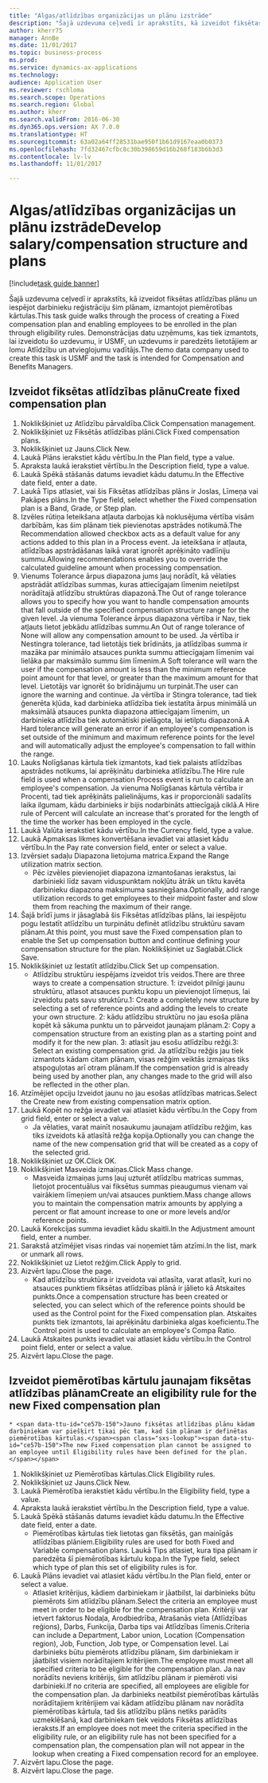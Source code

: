```yaml
--- 
title: "Algas/atlīdzības organizācijas un plānu izstrāde"
description: "Šajā uzdevuma ceļvedī ir aprakstīts, kā izveidot fiksētas atlīdzības plānu un iespējot darbinieku reģistrāciju šim plānam, izmantojot piemērotības kārtulas."
author: kherr75
manager: AnnBe
ms.date: 11/01/2017
ms.topic: business-process
ms.prod: 
ms.service: dynamics-ax-applications
ms.technology: 
audience: Application User
ms.reviewer: rschloma
ms.search.scope: Operations
ms.search.region: Global
ms.author: kherr
ms.search.validFrom: 2016-06-30
ms.dyn365.ops.version: AX 7.0.0
ms.translationtype: HT
ms.sourcegitcommit: 63a02a64ff28531bae950f1b61d9167eaa0b0373
ms.openlocfilehash: 7fd32467cfbc8c30b398659d16b268f183b6b3d3
ms.contentlocale: lv-lv
ms.lasthandoff: 11/01/2017

---
```

# <a name="develop-salarycompensation-structure-and-plans"></a><span data-ttu-id="ce57b-103">Algas/atlīdzības organizācijas un plānu izstrāde</span><span class="sxs-lookup"><span data-stu-id="ce57b-103">Develop salary/compensation structure and plans</span></span>

[!include[task guide banner](../../includes/task-guide-banner.md)]

<span data-ttu-id="ce57b-104">Šajā uzdevuma ceļvedī ir aprakstīts, kā izveidot fiksētas atlīdzības plānu un iespējot darbinieku reģistrāciju šim plānam, izmantojot piemērotības kārtulas.</span><span class="sxs-lookup"><span data-stu-id="ce57b-104">This task guide walks through the process of creating a Fixed compensation plan and enabling employees to be enrolled in the plan through eligibility rules.</span></span> <span data-ttu-id="ce57b-105">Demonstrācijas datu uzņēmums, kas tiek izmantots, lai izveidotu šo uzdevumu, ir USMF, un uzdevums ir paredzēts lietotājiem ar lomu Atlīdzību un atvieglojumu vadītājs.</span><span class="sxs-lookup"><span data-stu-id="ce57b-105">The demo data company used to create this task is USMF and the task is intended for Compensation and Benefits Managers.</span></span>


## <a name="create-fixed-compensation-plan"></a><span data-ttu-id="ce57b-106">Izveidot fiksētas atlīdzības plānu</span><span class="sxs-lookup"><span data-stu-id="ce57b-106">Create fixed compensation plan</span></span>
1. <span data-ttu-id="ce57b-107">Noklikšķiniet uz Atlīdzību pārvaldība.</span><span class="sxs-lookup"><span data-stu-id="ce57b-107">Click Compensation management.</span></span>
2. <span data-ttu-id="ce57b-108">Noklikšķiniet uz Fiksētās atlīdzības plāni.</span><span class="sxs-lookup"><span data-stu-id="ce57b-108">Click Fixed compensation plans.</span></span>
3. <span data-ttu-id="ce57b-109">Noklikšķiniet uz Jauns.</span><span class="sxs-lookup"><span data-stu-id="ce57b-109">Click New.</span></span>
4. <span data-ttu-id="ce57b-110">Laukā Plāns ierakstiet kādu vērtību.</span><span class="sxs-lookup"><span data-stu-id="ce57b-110">In the Plan field, type a value.</span></span>
5. <span data-ttu-id="ce57b-111">Apraksta laukā ierakstiet vērtību.</span><span class="sxs-lookup"><span data-stu-id="ce57b-111">In the Description field, type a value.</span></span>
6. <span data-ttu-id="ce57b-112">Laukā Spēkā stāšanās datums ievadiet kādu datumu.</span><span class="sxs-lookup"><span data-stu-id="ce57b-112">In the Effective date field, enter a date.</span></span>
7. <span data-ttu-id="ce57b-113">Laukā Tips atlasiet, vai šis Fiksētas atlīdzības plāns ir Joslas, Līmeņa vai Pakāpes plāns.</span><span class="sxs-lookup"><span data-stu-id="ce57b-113">In the Type field, select whether the Fixed compensation plan is a Band, Grade, or Step plan.</span></span>
8. <span data-ttu-id="ce57b-114">Izvēles rūtiņa Ieteikšana atļauta darbojas kā noklusējuma vērtība visām darbībām, kas šim plānam tiek pievienotas apstrādes notikumā.</span><span class="sxs-lookup"><span data-stu-id="ce57b-114">The Recommendation allowed checkbox acts as a default value for any actions added to this plan in a Process event.</span></span>  <span data-ttu-id="ce57b-115">Ja ieteikšana ir atļauta, atlīdzības apstrādāšanas laikā varat ignorēt aprēķināto vadlīniju summu.</span><span class="sxs-lookup"><span data-stu-id="ce57b-115">Allowing recommendations enables you to override the calculated guideline amount when processing compensation.</span></span>
9. <span data-ttu-id="ce57b-116">Vienums Tolerance ārpus diapazona jums ļauj norādīt, kā vēlaties apstrādāt atlīdzības summas, kuras attiecīgajam līmenim neietilpst norādītajā atlīdzību struktūras diapazonā.</span><span class="sxs-lookup"><span data-stu-id="ce57b-116">The Out of range tolerance allows you to specify how you want to handle compensation amounts that fall outside of the specified compensation structure range for the given level.</span></span>  <span data-ttu-id="ce57b-117">Ja vienuma Tolerance ārpus diapazona vērtība ir Nav, tiek atļauts lietot jebkādu atlīdzības summu.</span><span class="sxs-lookup"><span data-stu-id="ce57b-117">An Out of range tolerance of None will allow any compensation amount to be used.</span></span>  <span data-ttu-id="ce57b-118">Ja vērtība ir Nestingra tolerance, tad lietotājs tiek brīdināts, ja atlīdzības summa ir mazāka par minimālo atsauces punkta summu attiecīgajam līmenim vai lielāka par maksimālo summu šim līmenim.</span><span class="sxs-lookup"><span data-stu-id="ce57b-118">A Soft tolerance will warn the user if the compensation amount is less than the minimum reference point amount for that level, or greater than the maximum amount for that level.</span></span> <span data-ttu-id="ce57b-119">Lietotājs var ignorēt šo brīdinājumu un turpināt.</span><span class="sxs-lookup"><span data-stu-id="ce57b-119">The user can ignore the warning and continue.</span></span>  <span data-ttu-id="ce57b-120">Ja vērtība ir Stingra tolerance, tad tiek ģenerēta kļūda, kad darbinieka atlīdzība tiek iestatīta ārpus minimālā un maksimālā atsauces punkta diapazona attiecīgajam līmenim, un darbinieka atlīdzība tiek automātiski pielāgota, lai ietilptu diapazonā.</span><span class="sxs-lookup"><span data-stu-id="ce57b-120">A Hard tolerance will generate an error if an employee's compensation is set outside of the minimum and maximum reference points for the level and will automatically adjust the employee's compensation to fall within the range.</span></span>
10. <span data-ttu-id="ce57b-121">Lauks Nolīgšanas kārtula tiek izmantots, kad tiek palaists atlīdzības apstrādes notikums, lai aprēķinātu darbinieka atlīdzību.</span><span class="sxs-lookup"><span data-stu-id="ce57b-121">The Hire rule field is used when a compensation Process event is run to calculate an employee's compensation.</span></span>  <span data-ttu-id="ce57b-122">Ja vienuma Nolīgšanas kārtula vērtība ir Procenti, tad tiek aprēķināts palielinājums, kas ir proporcionāli sadalīts laika ilgumam, kādu darbinieks ir bijis nodarbināts attiecīgajā ciklā.</span><span class="sxs-lookup"><span data-stu-id="ce57b-122">A Hire rule of Percent will calculate an increase that's prorated for the length of the time the worker has been employed in the cycle.</span></span>
11. <span data-ttu-id="ce57b-123">Laukā Valūta ierakstiet kādu vērtību.</span><span class="sxs-lookup"><span data-stu-id="ce57b-123">In the Currency field, type a value.</span></span>
12. <span data-ttu-id="ce57b-124">Laukā Apmaksas likmes konvertēšana ievadiet vai atlasiet kādu vērtību.</span><span class="sxs-lookup"><span data-stu-id="ce57b-124">In the Pay rate conversion field, enter or select a value.</span></span>
13. <span data-ttu-id="ce57b-125">Izvērsiet sadaļu Diapazona lietojuma matrica.</span><span class="sxs-lookup"><span data-stu-id="ce57b-125">Expand the Range utilization matrix section.</span></span>
    * <span data-ttu-id="ce57b-126">Pēc izvēles pievienojiet diapazona izmantošanas ierakstus, lai darbinieki līdz savam viduspunktam nokļūtu ātrāk un tiktu kavēta darbinieku diapazona maksimuma sasniegšana.</span><span class="sxs-lookup"><span data-stu-id="ce57b-126">Optionally, add range utilization records to get employees to their midpoint faster and slow them from reaching the maximum of their range.</span></span>  
14. <span data-ttu-id="ce57b-127">Šajā brīdī jums ir jāsaglabā šis Fiksētas atlīdzības plāns, lai iespējotu pogu Iestatīt atlīdzību un turpinātu definēt atlīdzību struktūru savam plānam.</span><span class="sxs-lookup"><span data-stu-id="ce57b-127">At this point, you must save the Fixed compensation plan to enable the Set up compensation button and continue defining your compensation structure for the plan.</span></span>  <span data-ttu-id="ce57b-128">Noklikšķiniet uz Saglabāt.</span><span class="sxs-lookup"><span data-stu-id="ce57b-128">Click Save.</span></span>
15. <span data-ttu-id="ce57b-129">Noklikšķiniet uz Iestatīt atlīdzību.</span><span class="sxs-lookup"><span data-stu-id="ce57b-129">Click Set up compensation.</span></span>
    * <span data-ttu-id="ce57b-130">Atlīdzību struktūru iespējams izveidot trīs veidos.</span><span class="sxs-lookup"><span data-stu-id="ce57b-130">There are three ways to create a compensation structure.</span></span> <span data-ttu-id="ce57b-131">1: izveidot pilnīgi jaunu struktūru, atlasot atsauces punktu kopu un pievienojot līmeņus, lai izveidotu pats savu struktūru.</span><span class="sxs-lookup"><span data-stu-id="ce57b-131">1: Create a completely new structure by selecting a set of reference points and adding the levels to create your own structure.</span></span> <span data-ttu-id="ce57b-132">2: kādu atlīdzību struktūru no jau esoša plāna kopēt kā sākuma punktu un to pārveidot jaunajam plānam.</span><span class="sxs-lookup"><span data-stu-id="ce57b-132">2: Copy a compensation structure from an existing plan as a starting point and modify it for the new plan.</span></span> <span data-ttu-id="ce57b-133">3: atlasīt jau esošu atlīdzību režģi.</span><span class="sxs-lookup"><span data-stu-id="ce57b-133">3: Select an existing compensation grid.</span></span> <span data-ttu-id="ce57b-134">Ja atlīdzību režģis jau tiek izmantots kādam citam plānam, visas režģim veiktās izmaiņas tiks atspoguļotas arī otram plānam.</span><span class="sxs-lookup"><span data-stu-id="ce57b-134">If the compensation grid is already being used by another plan, any changes made to the grid will also be reflected in the other plan.</span></span>  
16. <span data-ttu-id="ce57b-135">Atzīmējiet opciju Izveidot jaunu no jau esošas atlīdzības matricas.</span><span class="sxs-lookup"><span data-stu-id="ce57b-135">Select the Create new from existing compensation matrix option.</span></span>
17. <span data-ttu-id="ce57b-136">Laukā Kopēt no režģa ievadiet vai atlasiet kādu vērtību.</span><span class="sxs-lookup"><span data-stu-id="ce57b-136">In the Copy from grid field, enter or select a value.</span></span>
    * <span data-ttu-id="ce57b-137">Ja vēlaties, varat mainīt nosaukumu jaunajam atlīdzību režģim, kas tiks izveidots kā atlasītā režģa kopija.</span><span class="sxs-lookup"><span data-stu-id="ce57b-137">Optionally you can change the name of the new compensation grid that will be created as a copy of the selected grid.</span></span>  
18. <span data-ttu-id="ce57b-138">Noklikšķiniet uz OK.</span><span class="sxs-lookup"><span data-stu-id="ce57b-138">Click OK.</span></span>
19. <span data-ttu-id="ce57b-139">Noklikšķiniet Masveida izmaiņas.</span><span class="sxs-lookup"><span data-stu-id="ce57b-139">Click Mass change.</span></span>
    * <span data-ttu-id="ce57b-140">Masveida izmaiņas jums ļauj uzturēt atlīdzību matricas summas, lietojot procentuālus vai fiksētus summas pieaugumus vienam vai vairākiem līmeņiem un/vai atsauces punktiem.</span><span class="sxs-lookup"><span data-stu-id="ce57b-140">Mass change allows you to maintain the compensation matrix amounts by applying a percent or flat amount increase to one or more levels and/or reference points.</span></span>  
20. <span data-ttu-id="ce57b-141">Laukā Korekcijas summa ievadiet kādu skaitli.</span><span class="sxs-lookup"><span data-stu-id="ce57b-141">In the Adjustment amount field, enter a number.</span></span>
21. <span data-ttu-id="ce57b-142">Sarakstā atzīmējiet visas rindas vai noņemiet tām atzīmi.</span><span class="sxs-lookup"><span data-stu-id="ce57b-142">In the list, mark or unmark all rows.</span></span>
22. <span data-ttu-id="ce57b-143">Noklikšķiniet uz Lietot režģim.</span><span class="sxs-lookup"><span data-stu-id="ce57b-143">Click Apply to grid.</span></span>
23. <span data-ttu-id="ce57b-144">Aizvērt lapu.</span><span class="sxs-lookup"><span data-stu-id="ce57b-144">Close the page.</span></span>
    * <span data-ttu-id="ce57b-145">Kad atlīdzību struktūra ir izveidota vai atlasīta, varat atlasīt, kuri no atsauces punktiem fiksētas atlīdzības plānā ir jālieto kā Atskaites punkts.</span><span class="sxs-lookup"><span data-stu-id="ce57b-145">Once a compensation structure has been created or selected, you can select which of the reference points should be used as the Control point for the Fixed compensation plan.</span></span>  <span data-ttu-id="ce57b-146">Atskaites punkts tiek izmantots, lai aprēķinātu darbinieka algas koeficientu.</span><span class="sxs-lookup"><span data-stu-id="ce57b-146">The Control point is used to calculate an employee's Compa Ratio.</span></span>  
24. <span data-ttu-id="ce57b-147">Laukā Atskaites punkts ievadiet vai atlasiet kādu vērtību.</span><span class="sxs-lookup"><span data-stu-id="ce57b-147">In the Control point field, enter or select a value.</span></span>
25. <span data-ttu-id="ce57b-148">Aizvērt lapu.</span><span class="sxs-lookup"><span data-stu-id="ce57b-148">Close the page.</span></span>

## <a name="create-an-eligibility-rule-for-the-new-fixed-compensation-plan"></a><span data-ttu-id="ce57b-149">Izveidot piemērotības kārtulu jaunajam fiksētas atlīdzības plānam</span><span class="sxs-lookup"><span data-stu-id="ce57b-149">Create an eligibility rule for the new Fixed compensation plan</span></span>
    * <span data-ttu-id="ce57b-150">Jauno fiksētas atlīdzības plānu kādam darbiniekam var piešķirt tikai pēc tam, kad šim plānam ir definētas piemērotības kārtulas.</span><span class="sxs-lookup"><span data-stu-id="ce57b-150">The new Fixed compensation plan cannot be assigned to an employee until Eligibility rules have been defined for the plan.</span></span>  
1. <span data-ttu-id="ce57b-151">Noklikšķiniet uz Piemērotības kārtulas.</span><span class="sxs-lookup"><span data-stu-id="ce57b-151">Click Eligibility rules.</span></span>
2. <span data-ttu-id="ce57b-152">Noklikšķiniet uz Jauns.</span><span class="sxs-lookup"><span data-stu-id="ce57b-152">Click New.</span></span>
3. <span data-ttu-id="ce57b-153">Laukā Piemērotība ierakstiet kādu vērtību.</span><span class="sxs-lookup"><span data-stu-id="ce57b-153">In the Eligibility field, type a value.</span></span>
4. <span data-ttu-id="ce57b-154">Apraksta laukā ierakstiet vērtību.</span><span class="sxs-lookup"><span data-stu-id="ce57b-154">In the Description field, type a value.</span></span>
5. <span data-ttu-id="ce57b-155">Laukā Spēkā stāšanās datums ievadiet kādu datumu.</span><span class="sxs-lookup"><span data-stu-id="ce57b-155">In the Effective date field, enter a date.</span></span>
    * <span data-ttu-id="ce57b-156">Piemērotības kārtulas tiek lietotas gan fiksētās, gan mainīgās atlīdzības plāniem.</span><span class="sxs-lookup"><span data-stu-id="ce57b-156">Eligibility rules are used for both Fixed and Variable compensation plans.</span></span>  <span data-ttu-id="ce57b-157">Laukā Tips atlasiet, kura tipa plānam ir paredzēta šī piemērotības kārtulu kopa.</span><span class="sxs-lookup"><span data-stu-id="ce57b-157">In the Type field, select which type of plan this set of eligibility rules is for.</span></span>  
6. <span data-ttu-id="ce57b-158">Laukā Plāns ievadiet vai atlasiet kādu vērtību.</span><span class="sxs-lookup"><span data-stu-id="ce57b-158">In the Plan field, enter or select a value.</span></span>
    * <span data-ttu-id="ce57b-159">Atlasiet kritērijus, kādiem darbiniekam ir jāatbilst, lai darbinieks būtu piemērots šim atlīdzību plānam.</span><span class="sxs-lookup"><span data-stu-id="ce57b-159">Select the criteria an employee must meet in order to be eligible for the compensation plan.</span></span> <span data-ttu-id="ce57b-160">Kritēriji var ietvert faktorus Nodaļa, Arodbiedrība, Atrašanās vieta (Atlīdzības reģions), Darbs, Funkcija, Darba tips vai Atlīdzības līmenis.</span><span class="sxs-lookup"><span data-stu-id="ce57b-160">Criteria can include a Department, Labor union, Location (Compensation region), Job, Function, Job type, or Compensation level.</span></span> <span data-ttu-id="ce57b-161">Lai darbinieks būtu piemērots atlīdzību plānam, šim darbiniekam ir jāatbilst visiem norādītajiem kritērijiem.</span><span class="sxs-lookup"><span data-stu-id="ce57b-161">The employee must meet all specified criteria to be eligible for the compensation plan.</span></span> <span data-ttu-id="ce57b-162">Ja nav norādīts neviens kritērijs, šim atlīdzību plānam ir piemēroti visi darbinieki.</span><span class="sxs-lookup"><span data-stu-id="ce57b-162">If no criteria are specified, all employees are eligible for the compensation plan.</span></span> <span data-ttu-id="ce57b-163">Ja darbinieks neatbilst piemērotības kārtulās norādītajiem kritērijiem vai kādam atlīdzību plānam nav norādīta piemērotības kārtula, tad šis atlīdzību plāns netiks parādīts uzmeklēšanā, kad darbiniekam tiek veidots Fiksētas atlīdzības ieraksts.</span><span class="sxs-lookup"><span data-stu-id="ce57b-163">If an employee does not meet the criteria specified in the eligibility rule, or an eligibility rule has not been specified for a compensation plan, the compensation plan will not appear in the lookup when creating a Fixed compensation record for an employee.</span></span>  
7. <span data-ttu-id="ce57b-164">Aizvērt lapu.</span><span class="sxs-lookup"><span data-stu-id="ce57b-164">Close the page.</span></span>
8. <span data-ttu-id="ce57b-165">Aizvērt lapu.</span><span class="sxs-lookup"><span data-stu-id="ce57b-165">Close the page.</span></span>


